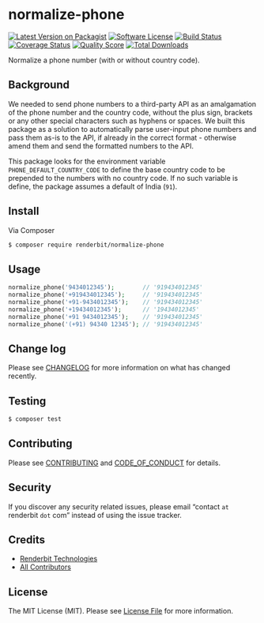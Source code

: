 # normalize-phone

[![Latest Version on Packagist][ico-version]][link-packagist]
[![Software License][ico-license]](LICENSE.md)
[![Build Status][ico-travis]][link-travis]
[![Coverage Status][ico-scrutinizer]][link-scrutinizer]
[![Quality Score][ico-code-quality]][link-code-quality]
[![Total Downloads][ico-downloads]][link-downloads]

Normalize a phone number (with or without country code).

## Background

We needed to send phone numbers to a third-party API as an amalgamation of the phone number and the country code, without the plus sign, brackets or any other special characters such as hyphens or spaces. We built this package as a solution to automatically parse user-input phone numbers and pass them as-is to the API, if already in the correct format - otherwise amend them and send the formatted numbers to the API.

This package looks for the environment variable `PHONE_DEFAULT_COUNTRY_CODE` to define the base country code to be prepended to the numbers with no country code. If no such variable is define, the package assumes a default of India (`91`).

## Install

Via Composer

``` bash
$ composer require renderbit/normalize-phone
```

## Usage

``` php
normalize_phone('9434012345');        // '919434012345'
normalize_phone('+919434012345');     // '919434012345'
normalize_phone('+91-9434012345');    // '919434012345'
normalize_phone('+19434012345');      // '19434012345'
normalize_phone('+91 9434012345');    // '919434012345'
normalize_phone('(+91) 94340 12345'); // '919434012345'
```

## Change log

Please see [CHANGELOG](CHANGELOG.md) for more information on what has changed recently.

## Testing

``` bash
$ composer test
```

## Contributing

Please see [CONTRIBUTING](CONTRIBUTING.md) and [CODE_OF_CONDUCT](CODE_OF_CONDUCT.md) for details.

## Security

If you discover any security related issues, please email &ldquo;contact `at` renderbit `dot` com&rdquo; instead of using the issue tracker.

## Credits

- [Renderbit Technologies][link-author]
- [All Contributors][link-contributors]

## License

The MIT License (MIT). Please see [License File](LICENSE.md) for more information.

[ico-version]: https://img.shields.io/packagist/v/renderbit/normalize-phone.svg?style=flat-square
[ico-license]: https://img.shields.io/badge/license-MIT-brightgreen.svg?style=flat-square
[ico-travis]: https://img.shields.io/travis/RenderbitTechnologies/normalize-phone/master.svg?style=flat-square
[ico-scrutinizer]: https://img.shields.io/scrutinizer/coverage/g/RenderbitTechnologies/normalize-phone.svg?style=flat-square
[ico-code-quality]: https://img.shields.io/scrutinizer/g/RenderbitTechnologies/normalize-phone.svg?style=flat-square
[ico-downloads]: https://img.shields.io/packagist/dt/RenderbitTechnologies/normalize-phone.svg?style=flat-square

[link-packagist]: https://packagist.org/packages/RenderbitTechnologies/normalize-phone
[link-travis]: https://travis-ci.org/RenderbitTechnologies/normalize-phone
[link-scrutinizer]: https://scrutinizer-ci.com/g/RenderbitTechnologies/normalize-phone/code-structure
[link-code-quality]: https://scrutinizer-ci.com/g/RenderbitTechnologies/normalize-phone
[link-downloads]: https://packagist.org/packages/RenderbitTechnologies/normalize-phone
[link-author]: https://github.com/RenderbitTechnologies
[link-contributors]: ../../contributors
